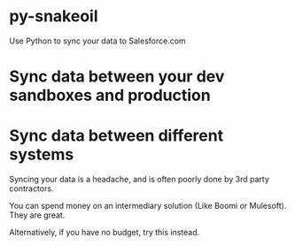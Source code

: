 # py-snakeoil
Use Python to sync your data to Salesforce.com

# Sync data between your dev sandboxes and production



# Sync data between different systems 

Syncing your data is a headache, and is often poorly done by 3rd party contractors.  

You can spend money on an intermediary solution (Like Boomi or Mulesoft).  They are great.

Alternatively, if you have no budget, try this instead.
